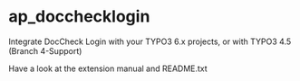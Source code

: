 ap_docchecklogin
================

Integrate DocCheck Login with your TYPO3 6.x projects, or with TYPO3 4.5 (Branch 4-Support)

Have a look at the extension manual and README.txt